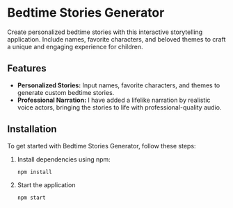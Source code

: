 # Bedtime Stories Generator

Create personalized bedtime stories with this interactive storytelling application. Include names, favorite characters, and beloved themes to craft a unique and engaging experience for children.

## Features

- **Personalized Stories:** Input names, favorite characters, and themes to generate custom bedtime stories.
- **Professional Narration:** I have added a lifelike narration by realistic voice actors, bringing the stories to life with professional-quality audio.

## Installation

To get started with Bedtime Stories Generator, follow these steps:

1. Install dependencies using npm:

   ```bash
   npm install
   ```

2. Start the application
   ```bash
   npm start
   ```
